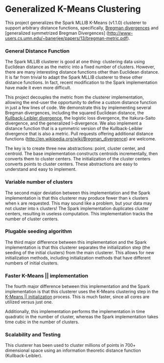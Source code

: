 Generalized K-Means Clustering
=============================

This project generalizes the Spark MLLIB K-Means (v1.1.0) clusterer to support arbitrary distance functions, specifically,
[Bregman divergences](http://www.cs.utexas.edu/users/inderjit/public_papers/bregmanclustering_jmlr.pdf) and
[generalized symmetrized Bregman Divergences] (http://www-users.cs.umn.edu/~banerjee/papers/13/bregman-metric.pdf).


### General Distance Function 

The Spark MLLIB clusterer is good at one thing: clustering data using Euclidean distance as the metric into
a fixed number of clusters.  However, there are many interesting distance functions other than Euclidean distance.
It is far from trivial to adapt the Spark MLLIB clusterer to these other distance functions. In fact, recent
modification to the Spark implementation have made it even more difficult.

This project decouples the metric from the clusterer implementation, allowing the end-user the opportunity
to define a custom distance function in just a few lines of code.  We demonstrate this by implementing several
Bregman divergences, including the squared Euclidean distance, the [Kullback-Leibler divergence](http://en.wikipedia.org/wiki/Kullback%E2%80%93Leibler_divergence),
the logistic loss divergence, the Itakura-Saito divergence, and the generalized I-divergence. We also implement a distance function
that is a symmetric version of the Kullback-Leibler divergence that is also a metric.
Pull requests offering additional distance functions (http://en.wikipedia.org/wiki/Bregman_divergence) are welcome.

The key is to create three new abstractions: point, cluster center, and centroid.  The base implementation constructs
centroids incrementally, then converts them to cluster centers.  The initialization of the cluster centers converts
points to cluster centers.  These abstractions are easy to understand and easy to implement.

### Variable number of clusters

The second major deviation between this implementation and the Spark implementation is that this clusterer may produce
fewer than `k` clusters when `k` are requested.  This may sound like a problem, but your data may not cluster into `k` clusters!
The Spark implementation duplicates cluster centers, resulting in useless computation.  This implementation
tracks the number of cluster centers. 

### Plugable seeding algorithm

The third major difference between this implementation and the Spark implementation is that this clusterer
separates the initialization step (the seeding of the initial clusters) from the main clusterer.
This allows for new initialization methods, including initialization methods that have different numbers of initial clusters.

### Faster K-Means || implementation  

The fourth major difference between this implementation and the Spark implementation is that this clusterer
uses the K-Means clustering step in the [K-Means || initialization](http://theory.stanford.edu/~sergei/papers/vldb12-kmpar.pdf) process.  This is much faster, since all cores
are utilized versus just one.

Additionally, this implementation performs the implementation in time quadratic in the number of cluster, whereas the Spark implementation takes time cubic in the number of clusters.

### Scalability and Testing

This clusterer has been used to cluster millions of points in 700+ dimensional space using an information theoretic distance
function (Kullback-Leibler). 




